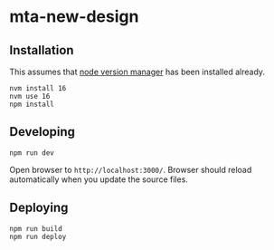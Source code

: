 # mta-new-design

## Installation

This assumes that [node version manager](https://github.com/nvm-sh/nvm) has been installed already.

```
nvm install 16
nvm use 16
npm install
```

## Developing

```
npm run dev
```

Open browser to `http://localhost:3000/`. Browser should reload automatically when you update the source files.

## Deploying

```
npm run build
npm run deploy
```
